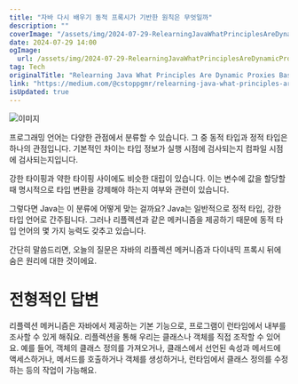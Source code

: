 ```yaml
---
title: "자바 다시 배우기 동적 프록시가 기반한 원칙은 무엇일까"
description: ""
coverImage: "/assets/img/2024-07-29-RelearningJavaWhatPrinciplesAreDynamicProxiesBasedOn_0.png"
date: 2024-07-29 14:00
ogImage: 
  url: /assets/img/2024-07-29-RelearningJavaWhatPrinciplesAreDynamicProxiesBasedOn_0.png
tag: Tech
originalTitle: "Relearning Java What Principles Are Dynamic Proxies Based On"
link: "https://medium.com/@cstoppgmr/relearning-java-what-principles-are-dynamic-proxies-based-on-726ea74d6f0a"
isUpdated: true
---
```






![이미지](/assets/img/2024-07-29-RelearningJavaWhatPrinciplesAreDynamicProxiesBasedOn_0.png)

프로그래밍 언어는 다양한 관점에서 분류할 수 있습니다. 그 중 동적 타입과 정적 타입은 하나의 관점입니다. 기본적인 차이는 타입 정보가 실행 시점에 검사되는지 컴파일 시점에 검사되는지입니다.

강한 타이핑과 약한 타이핑 사이에도 비슷한 대립이 있습니다. 이는 변수에 값을 할당할 때 명시적으로 타입 변환을 강제해야 하는지 여부와 관련이 있습니다.

그렇다면 Java는 이 분류에 어떻게 맞는 걸까요? Java는 일반적으로 정적 타입, 강한 타입 언어로 간주됩니다. 그러나 리플렉션과 같은 메커니즘을 제공하기 때문에 동적 타입 언어의 몇 가지 능력도 갖추고 있습니다.


<div class="content-ad"></div>

간단히 말씀드리면, 오늘의 질문은 자바의 리플렉션 메커니즘과 다이내믹 프록시 뒤에 숨은 원리에 대한 것이에요.

# 전형적인 답변

리플렉션 메커니즘은 자바에서 제공하는 기본 기능으로, 프로그램이 런타임에서 내부를 조사할 수 있게 해줘요. 리플렉션을 통해 우리는 클래스나 객체를 직접 조작할 수 있어요. 예를 들어, 객체의 클래스 정의를 가져오거나, 클래스에서 선언된 속성과 메서드에 액세스하거나, 메서드를 호출하거나 객체를 생성하거나, 런타임에서 클래스 정의를 수정하는 등의 작업이 가능해요.